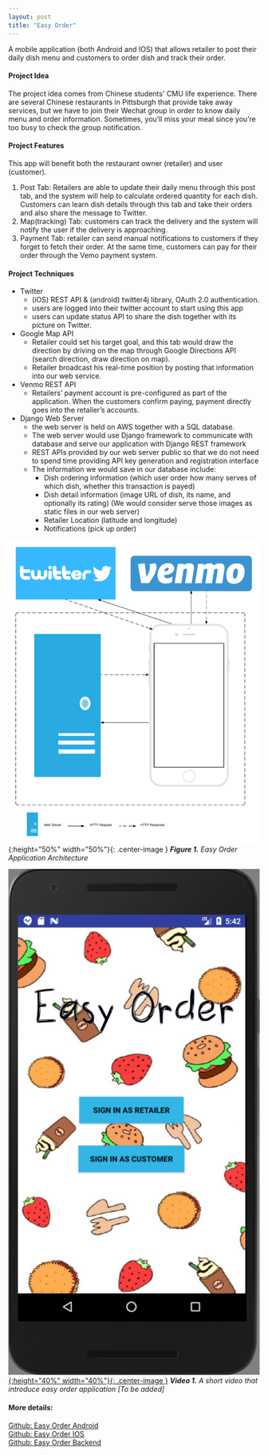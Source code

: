 ```yaml
---
layout: post
title: "Easy Order"
---
```


A mobile application (both Android and IOS) that allows retailer to post their daily dish menu and
customers to order dish and track their order.

#### Project Idea

The project idea comes from Chinese students' CMU life experience.
There are several Chinese restaurants in Pittsburgh that provide take away services, but we have to join their Wechat group in 
order to know daily menu and order information. 
Sometimes, you’ll miss your meal since you’re too busy to check the group notification.

#### Project Features

This app will benefit both the restaurant owner (retailer) and user (customer). 
1. Post Tab: Retailers are able to update their daily menu through this post tab, and the system will help to calculate 
ordered quantity for each dish. Customers can learn dish details through this tab and take their orders and also share the 
message to Twitter.
2. Map(tracking) Tab: customers can track the delivery and the system will notify the user if the delivery is approaching.
3. Payment Tab: retailer can send manual notifications to customers if they forget to fetch their order.
At the same time, customers can pay for their order through the Vemo payment system.

#### Project Techniques
- Twitter
    - (iOS) REST API &  (android) twitter4j library, OAuth 2.0 authentication.
    - users are logged into their twitter account to start using this app
    - users can update status API to share the dish together with its picture on Twitter.
- Google Map API
    - Retailer could set his target goal, and this tab would draw the direction by driving on the map through Google Directions API 
    (search direction, draw direction on map). 
    - Retailer broadcast his real-time position by posting that information into our web service.
- Venmo REST API
    - Retailers’ payment account is pre-configured as part of the application. When the customers confirm paying, payment directly goes into the retailer’s accounts.
- Django Web Server
    - the web server is held on AWS together with a SQL database.
    - The web server would use Django framework to communicate with database and serve our application with Django REST framework 
    - REST APIs provided by our web server public so that we do not need to spend time providing API key generation and registration interface
    - The information we would save in our database include:
        - Dish ordering information (which user order how many serves of which dish, whether this transaction is payed)
        - Dish detail information (image URL of dish, its name, and optionally its rating) (We would consider serve those images as static files in our web server)
        - Retailer Location (latitude and longitude)
        - Notifications (pick up order)


![Easy Order Architecture](/images/20170713/easyOrderArchitecture.png){:height="50%" width="50%"}{: .center-image }
***Figure 1.** Easy Order Application Architecture*

[![A short video to introduce easy order application](/images/20170713/easyOrderLogin.png){:height="40%" width="40%"}{: .center-image }](TBD)
***Video 1.** A short video that introduce easy order application [To be added]*

#### More details:  
[Github: Easy Order Android](https://github.com/louis-xu-ustc/EasyOrder_Android)  
[Github: Easy Order IOS](https://github.com/louis-xu-ustc/EasyOrder_IOS)  
[Github: Easy Order Backend](https://github.com/louis-xu-ustc/EasyOrder_Backend)  


